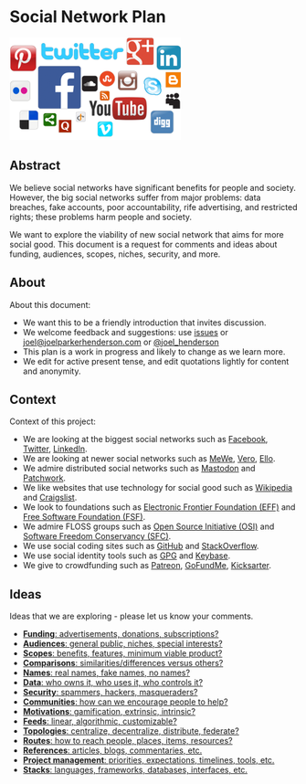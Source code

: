 # Social Network Plan

<img src="README.png" width="300" height="180" alt="Social network icons">


## Abstract

We believe social networks have significant benefits for people and society. However, the big social networks suffer from major problems: data breaches, fake accounts, poor accountability, rife advertising, and restricted rights; these problems harm people and society. 

We want to explore the viability of new social network that aims for more social good. This document is a request for comments and ideas about funding, audiences, scopes, niches, security, and more.


## About

About this document:

* We want this to be a friendly introduction that invites discussion.
* We welcome feedback and suggestions: use [issues](https://github.com/joelparkerhenderson/social_network_plan/issues) or joel@joelparkerhenderson.com or [@joel_henderson](https://twitter.com/joel_henderson)
* This plan is a work in progress and likely to change as we learn more.
* We edit for active present tense, and edit quotations lightly for content and anonymity.


## Context

Context of this project:
* We are looking at the biggest social networks such as 
[Facebook](https://facebook.com),
[Twitter](https://twitter.com),
[LinkedIn](https://linkedin.com).
* We are looking at newer social networks such as
[MeWe](https:://mewe.com), [Vero](https://www.vero.co/), [Ello](https://ello.co/).
* We admire distributed social networks such as
[Mastodon](https://mastodon.social) and
[Patchwork](https://github.com/ssbc/patchwork).
* We like websites that use technology for social good such as 
[Wikipedia](https://wikipedia.org) and
[Craigslist](https://craigslist.org).
* We look to foundations such as 
[Electronic Frontier Foundation (EFF)](http://eff.org/) and
[Free Software Foundation (FSF)](http://fsf.org).
* We admire FLOSS groups such as 
[Open Source Initiative (OSI)](http://opensource.org/) and 
[Software Freedom Conservancy (SFC)](https://sfconservancy.org/).
* We use social coding sites such as 
[GitHub](https://github.com) and
[StackOverflow](https://stackoverflow.com).
* We use social identity tools such as 
[GPG](https://www.gnupg.org/) and
[Keybase](keybase.io).
* We give to crowdfunding such as [Patreon](https://www.patreon.com), [GoFundMe](https://www.gofundme.com/), [Kicksarter](https://www.kickstarter.com).


## Ideas

Ideas that we are exploring - please let us know your comments.

* [**Funding**: advertisements, donations, subscriptions?](docs/ideas/funding.md)
* [**Audiences**: general public, niches, special interests?](docs/ideas/audiences.md)
* [**Scopes**: benefits, features, minimum viable product?](docs/ideas/scopes.md)
* [**Comparisons**: similarities/differences versus others?](docs/ideas/comparisons.md)
* [**Names**: real names, fake names, no names?](docs/ideas/names.md)
* [**Data**: who owns it, who uses it, who controls it?](docs/ideas/data.md)
* [**Security**: spammers, hackers, masqueraders?](docs/ideas/security.md)
* [**Communities**: how can we encourage people to help?](docs/ideas/communities.md)
* [**Motivations**: gamification, extrinsic, intrinsic?](docs/ideas/motivations.md)
* [**Feeds**: linear, algorithmic, customizable?](docs/ideas/feeds.md)
* [**Topologies**: centralize, decentralize, distribute, federate?](docs/ideas/topologies.md)
* [**Routes**: how to reach people, places, items, resources?](docs/ideas/routes.md)
* [**References**: articles, blogs, commentaries, etc.](docs/ideas/references.md)
* [**Project management**: priorities, expectations, timelines, tools, etc.](docs/implemenations/projectmanagement.md)
* [**Stacks**: languages, frameworks, databases, interfaces, etc.](docs/implemenations/stacks.md)

<!--
Original content vs. resharing

* "Reshares are part and parcel of a community - even before the days of the Internet. For many, gossip is part of socializing. A friend posted that he's just getting married. People will want to spread the word. How can they without reshares? Rewrite it themselves? Resharing is simply part of usual human interaction."
-->


<!-- How to describe a social network?

We see challenges in how people describe social networks; we suggest starter questions.

Examples:

* **Benefits**: give me reasons to try your product.
* **Privacy**: what is your privacy policy, including sharing with 3rd party?
* **Platform**: is your product aiming to be a platform, API, plugin, integation, etc.?
* **Access**: mobile, web, desktop, native, etc.?
* **Code**: open source, closed source, etc.?
* (more?)

-->


<!--

User Experience


Sign in

Discuss sign in options via:
* Email address and password
* Multi-factor e.g. mobile phone SMS, Google Authenticator app
* Providers e.g. Google, Facebook, LinkedIn
* Protocols e.g. OAuth, SAML
* Integrators e.g. Okta.com


Stories

Discuss stories:
* Can we use RSS?
* Can we use Atom?
* Why/how to provide what companies say they want, e.g. ads, analytics, branding?

-->

